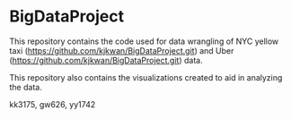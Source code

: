 # BigDataProject

This repository contains the code used for data wrangling of NYC yellow taxi (https://github.com/kjkwan/BigDataProject.git) and Uber (https://github.com/kjkwan/BigDataProject.git) data.

This repository also contains the visualizations created to aid in analyzing the data.

kk3175, gw626, yy1742
